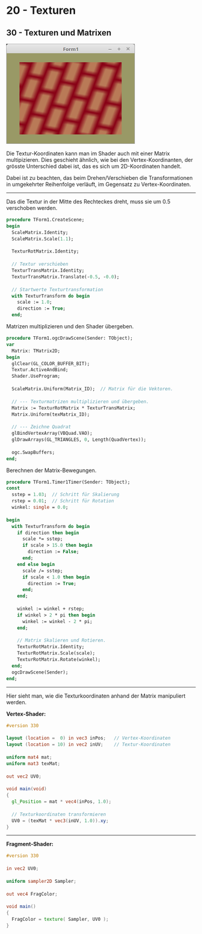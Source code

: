 # 20 - Texturen
## 30 - Texturen und Matrixen

![image.png](image.png)

Die Textur-Koordinaten kann man im Shader auch mit einer Matrix multipizieren.
Dies geschieht ähnlich, wie bei den Vertex-Koordinanten, der grösste Unterschied dabei ist, das es sich um 2D-Koordinaten handelt.

Dabei ist zu beachten, das beim Drehen/Verschieben die Transformationen in umgekehrter Reihenfolge verläuft,
im Gegensatz zu Vertex-Koordinaten.

---
Das die Textur in der Mitte des Rechteckes dreht, muss sie um 0.5 verschoben werden.

```pascal
procedure TForm1.CreateScene;
begin
  ScaleMatrix.Identity;
  ScaleMatrix.Scale(1.1);

  TexturRotMatrix.Identity;

  // Textur verschieben
  TexturTransMatrix.Identity;
  TexturTransMatrix.Translate(-0.5, -0.0);

  // Startwerte Texturtransformation
  with TexturTransform do begin
    scale := 1.0;
    direction := True;
  end;
```

Matrizen multiplizieren und den Shader übergeben.

```pascal
procedure TForm1.ogcDrawScene(Sender: TObject);
var
  Matrix: TMatrix2D;
begin
  glClear(GL_COLOR_BUFFER_BIT);
  Textur.ActiveAndBind;
  Shader.UseProgram;

  ScaleMatrix.Uniform(Matrix_ID);  // Matrix für die Vektoren.

  // --- Texturmatrizen multiplizieren und übergeben.
  Matrix := TexturRotMatrix * TexturTransMatrix;
  Matrix.Uniform(texMatrix_ID);

  // --- Zeichne Quadrat
  glBindVertexArray(VBQuad.VAO);
  glDrawArrays(GL_TRIANGLES, 0, Length(QuadVertex));

  ogc.SwapBuffers;
end;
```

Berechnen der Matrix-Bewegungen.

```pascal
procedure TForm1.Timer1Timer(Sender: TObject);
const
  sstep = 1.03;  // Schritt für Skalierung
  rstep = 0.01;  // Schritt für Rotation
  winkel: single = 0.0;

begin
  with TexturTransform do begin
    if direction then begin
      scale *= sstep;
      if scale > 15.0 then begin
        direction := False;
      end;
    end else begin
      scale /= sstep;
      if scale < 1.0 then begin
        direction := True;
      end;
    end;

    winkel := winkel + rstep;
    if winkel > 2 * pi then begin
      winkel := winkel - 2 * pi;
    end;

    // Matrix Skalieren und Rotieren.
    TexturRotMatrix.Identity;
    TexturRotMatrix.Scale(scale);
    TexturRotMatrix.Rotate(winkel);
  end;
  ogcDrawScene(Sender);
end;
```


---
Hier sieht man, wie die Texturkoordinaten anhand der Matrix manipuliert werden.

**Vertex-Shader:**

```glsl
#version 330

layout (location =  0) in vec3 inPos;   // Vertex-Koordinaten
layout (location = 10) in vec2 inUV;    // Textur-Koordinaten

uniform mat4 mat;
uniform mat3 texMat;

out vec2 UV0;

void main(void)
{
  gl_Position = mat * vec4(inPos, 1.0);

  // Texturkoordinaten transformieren
  UV0 = (texMat * vec3(inUV, 1.0)).xy;
}

```


---
**Fragment-Shader:**

```glsl
#version 330

in vec2 UV0;

uniform sampler2D Sampler;

out vec4 FragColor;

void main()
{
  FragColor = texture( Sampler, UV0 );
}

```



